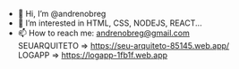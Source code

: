 - 👋 Hi, I’m @andrenobreg
- 👀 I’m interested in HTML, CSS, NODEJS, REACT...
- 📫 How to reach me: andrenobreg@gmail.com <br>
SEUARQUITETO => https://seu-arquiteto-85145.web.app/ <br>
LOGAPP => https://logapp-1fb1f.web.app

<!---
andrenobreg/andrenobreg is a ✨ special ✨ repository because its `README.md` (this file) appears on your GitHub profile.
You can click the Preview link to take a look at your changes.
--->
